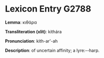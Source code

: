 # Lexicon Entry G2788

**Lemma**: κιθάρα

**Transliteration (xlit)**: kithára

**Pronunciation**: kith-ar'-ah

**Description**:
of uncertain affinity; a lyre:--harp.
